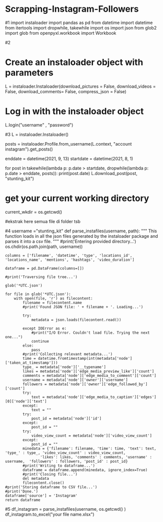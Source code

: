 # Scrapping-Instagram-Followers

#1
import instaloader
import pandas as pd
from datetime import datetime
from itertools import dropwhile, takewhile
import os
import json
from glob2 import glob
from openpyxl.workbook import Workbook 

#2
   # Create an instaloader object with parameters
   L = instaloader.Instaloader(download_pictures = False, download_videos = False, download_comments= False, compress_json = False)
   
   # Log in with the instaloader object
   L.login("username" , "password")

#3
L = instaloader.Instaloader()

posts = instaloader.Profile.from_username(L.context, "account instagram").get_posts()

enddate = datetime(2021, 9, 13)
startdate = datetime(2021, 8, 1)

for post in takewhile(lambda p: p.date > startdate, dropwhile(lambda p: p.date > enddate, posts)):
    print(post.date)
    L.download_post(post, "stunting_kit")
# get your current working directory
current_wkdir = os.getcwd()

#ekstrak here semua file di folder tsb

#4
username ="stunting_kit"
def parse_instafiles(username, path):
    """ 
    This function loads in all the json files generated by the      instaloader package and parses it into a csv file.
    """
    #print('Entering provided directory...')
    os.chdir(os.path.join(path, username))
    
    columns = ['filename', 'datetime', 'type', 'locations_id', 'locations_name', 'mentions', 'hashtags', 'video_duration']
    
    dataframe = pd.DataFrame(columns=[])
    
    #print('Traversing file tree...')
    
    glob('*UTC.json')
    
    for file in glob('*UTC.json'):
        with open(file, 'r') as filecontent:
            filename = filecontent.name
            #print('Found JSON file: ' + filename + '. Loading...')
            
            try:
                metadata = json.loads(filecontent.read())
            
            except IOError as e:
                #print("I/O Error. Couldn't load file. Trying the next one...")
                continue
            else:
                pass
            #print('Collecting relevant metadata...')
            time = datetime.fromtimestamp(int(metadata['node']['taken_at_timestamp']))
            type_ = metadata['node']['__typename']
            likes = metadata['node']['edge_media_preview_like']['count']     
            comments = metadata['node']['edge_media_to_comment']['count']
            username = metadata['node']['owner']['username']
            followers = metadata['node']['owner']['edge_followed_by']['count']
            try:
                text = metadata['node']['edge_media_to_caption']['edges'][0]['node']['text']
            except:
                text = ""
            try:
                post_id = metadata['node']['id']
            except:
                post_id = ""
            try:
                video_view_count = metadata['node']['video_view_count']
            except:
                post_id = ""
            minedata = {'filename': filename, 'time': time, 'text': text, 'type_' : type_, 'video_view_count' : video_view_count,
                    'likes': likes, 'comments' : comments, 'username' : username,  'followers' : followers, 'post_id' : post_id}
            #print('Writing to dataframe...')
            dataframe = dataframe.append(minedata, ignore_index=True)
            #print('Closing file...')
            del metadata
            filecontent.close()
    #print('Storing dataframe to CSV file...')
    #print('Done.')
    dataframe['source'] = 'Instagram'
    return dataframe

#5
df_instagram = parse_instafiles(username, os.getcwd() )
df_instagram.to_excel("your file name.xlsx")
